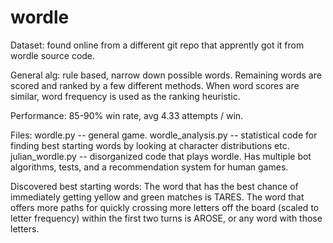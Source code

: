 # wordle

Dataset: found online from a different git repo that apprently got it from wordle source code.

General alg: rule based, narrow down possible words. Remaining words are scored and ranked by a few different methods. When word scores are similar, word frequency is used as the ranking heuristic.

Performance: 85-90% win rate, avg 4.33 attempts / win.

Files: 
  wordle.py -- general game. 
  wordle_analysis.py -- statistical code for finding best starting words by looking at character distributions etc.
  julian_wordle.py -- disorganized code that plays wordle. Has multiple bot algorithms, tests, and a recommendation system for human games. 
 
Discovered best starting words: The word that has the best chance of immediately getting yellow and green matches is TARES. The word that offers more paths for quickly crossing more letters off the board (scaled to letter frequency) within the first two turns is AROSE, or any word with those letters. 
